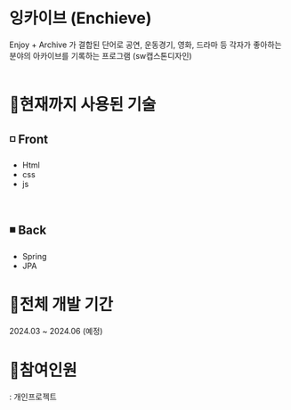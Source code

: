 # 잉카이브 (Enchieve)
Enjoy + Archive 가 결합된 단어로 공연, 운동경기, 영화, 드라마 등 각자가 좋아하는 분야의 아카이브를 기록하는 프로그램 (sw캡스톤디자인)
<br><br> 
 
# 🚩현재까지 사용된 기술 
## ◽ Front
* Html
* css 
* js 

<br>

## ◾ Back  
* Spring
* JPA

# 🚩전체 개발 기간
2024.03 ~ 2024.06 (예정)

# 🚩참여인원
: 개인프로젝트

